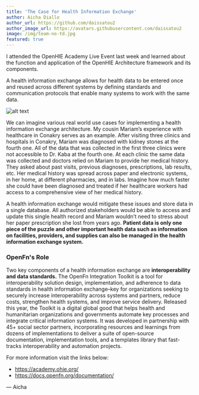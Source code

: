 ```yaml
---
title: 'The Case for Health Information Exchange'
author: Aicha Diallo
author_url: https://github.com/daissatou2
author_image_url: https://avatars.githubusercontent.com/daissatou2
image: /img/team-no-td.jpg
featured: true
---
```


I attended the OpenHIE Academy Live Event last week and learned about the
function and application of the OpenHIE Architecture framework and its
components.

A health information exchange allows for health data to be entered once and
reused across different systems by defining standards and communication
protocols that enable many systems to work with the same data.

![alt text](https://wiki.ohie.org/download/attachments/41943663/openimis%20hie%20arch.png?version=1&modificationDate=1573566637897&api=v2 'OpenHIE Framework')

We can imagine various real world use cases for implementing a health
information exchange architecture. My cousin Mariam’s experience with healthcare
in Conakry serves as an example. After visiting three clinics and hospitals in
Conakry, Mariam was diagnosed with kidney stones at the fourth one. All of the
data that was collected in the first three clinics were not accessible to Dr.
Kaba at the fourth one. At each clinic the same data was collected and doctors
relied on Mariam to provide her medical history. They asked about past visits,
previous diagnoses, prescriptions, lab results, etc. Her medical history was
spread across paper and electronic systems, in her home, at different
pharmacies, and in labs. Imagine how much faster she could have been diagnosed
and treated if her healthcare workers had access to a comprehensive view of her
medical history.

A health information exchange would mitigate these issues and store data in a
single database. All authorized stakeholders would be able to access and update
this single health record and Mariam wouldn’t need to stress about her paper
prescription she lost from years ago. **Patient data is only one piece of the
puzzle and other important health data such as information on facilities,
providers, and supplies can also be managed in the health information exchange
system.**

### OpenFn's Role

Two key components of a health information exchange are **interoperability and
data standards.** The OpenFn Integration Toolkit is a tool for interoperability
solution design, implementation, and adherence to data standards in health
information exchange–key for organizations seeking to securely increase
interoperability across systems and partners, reduce costs, strengthen health
systems, and improve service delivery. Released this year, the Toolkit is a
digital global good that helps health and humanitarian organizations and
governments automate key processes and integrate critical information systems.
It was developed in partnership with 45+ social sector partners, incorporating
resources and learnings from dozens of implementations to deliver a suite of
open-source documentation, implementation tools, and a templates library that
fast-tracks interoperability and automation projects.

For more information visit the links below:

- https://academy.ohie.org/
- https://docs.openfn.org/documentation/

— Aicha
